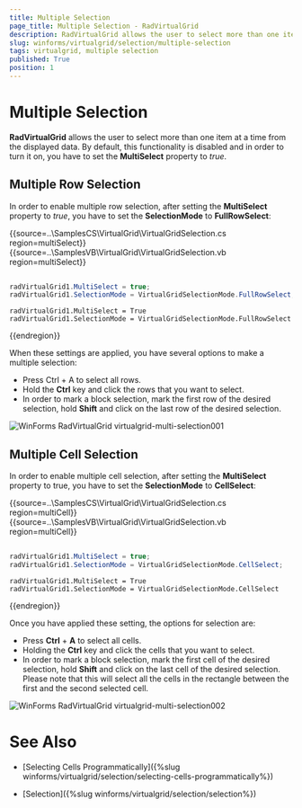 ```yaml
---
title: Multiple Selection
page_title: Multiple Selection - RadVirtualGrid
description: RadVirtualGrid allows the user to select more than one item at a time from the displayed data.
slug: winforms/virtualgrid/selection/multiple-selection
tags: virtualgrid, multiple selection
published: True
position: 1
---
```


# Multiple Selection

__RadVirtualGrid__ allows the user to select more than one item at a time from the displayed data. By default, this functionality is disabled and in order to turn it on, you have to set the __MultiSelect__ property to *true*.

## Multiple Row Selection

In order to enable multiple row selection, after setting the __MultiSelect__ property to *true*, you have to set the __SelectionMode__ to __FullRowSelect__:

{{source=..\SamplesCS\VirtualGrid\VirtualGridSelection.cs region=multiSelect}} 
{{source=..\SamplesVB\VirtualGrid\VirtualGridSelection.vb region=multiSelect}}
````C#
            
radVirtualGrid1.MultiSelect = true;
radVirtualGrid1.SelectionMode = VirtualGridSelectionMode.FullRowSelect;

````
````VB.NET
radVirtualGrid1.MultiSelect = True
radVirtualGrid1.SelectionMode = VirtualGridSelectionMode.FullRowSelect

```` 

{{endregion}}

When these settings are applied, you have several options to make a multiple selection:
* Press Ctrl + A to select all rows.
* Hold the __Ctrl__ key and click the rows that you want to select.
* In order to mark a block selection, mark the first row of the desired selection, hold __Shift__ and click on the last row of the desired selection.

![WinForms RadVirtualGrid virtualgrid-multi-selection001](images/virtualgrid-multi-selection001.png)


## Multiple Cell Selection

In order to enable multiple cell selection, after setting the __MultiSelect__ property to true, you have to set the __SelectionMode__ to __CellSelect__:

{{source=..\SamplesCS\VirtualGrid\VirtualGridSelection.cs region=multiCell}} 
{{source=..\SamplesVB\VirtualGrid\VirtualGridSelection.vb region=multiCell}}
````C#
  
radVirtualGrid1.MultiSelect = true;
radVirtualGrid1.SelectionMode = VirtualGridSelectionMode.CellSelect;

````
````VB.NET
radVirtualGrid1.MultiSelect = True
radVirtualGrid1.SelectionMode = VirtualGridSelectionMode.CellSelect

```` 

{{endregion}}

Once you have applied these setting, the options for selection are:

* Press __Ctrl__ + __A__ to select all cells.
* Holding the __Ctrl__ key and click the cells that you want to select.
* In order to mark a block selection, mark the first cell of the desired selection, hold __Shift__ and click on the last cell of the desired selection. Please note that this will select all the cells in the rectangle between the first and the second selected cell.

![WinForms RadVirtualGrid virtualgrid-multi-selection002](images/virtualgrid-multi-selection002.png)

# See Also
* [Selecting Cells Programmatically]({%slug winforms/virtualgrid/selection/selecting-cells-programmatically%})

* [Selection]({%slug winforms/virtualgrid/selection/selection%})

